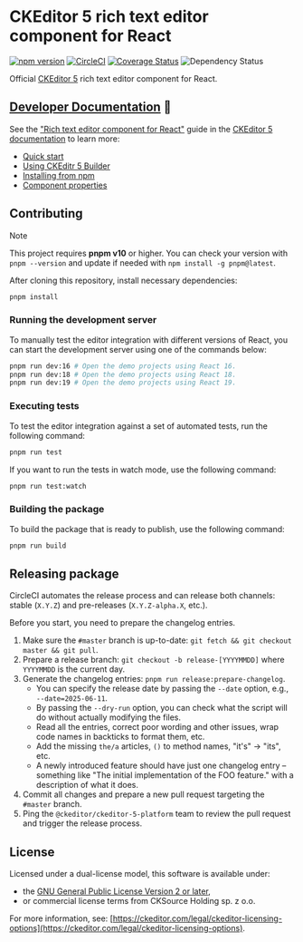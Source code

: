 # CKEditor 5 rich text editor component for React

[![npm version](https://badge.fury.io/js/%40ckeditor%2Fckeditor5-react.svg)](https://www.npmjs.com/package/@ckeditor/ckeditor5-react)
[![CircleCI](https://circleci.com/gh/ckeditor/ckeditor5-react.svg?style=shield)](https://app.circleci.com/pipelines/github/ckeditor/ckeditor5-react?branch=master)
[![Coverage Status](https://coveralls.io/repos/github/ckeditor/ckeditor5-react/badge.svg?branch=master)](https://coveralls.io/github/ckeditor/ckeditor5-react?branch=master)
![Dependency Status](https://img.shields.io/librariesio/release/npm/@ckeditor/ckeditor5-react)

Official [CKEditor 5](https://ckeditor.com/ckeditor-5/) rich text editor component for React.

## [Developer Documentation](https://ckeditor.com/docs/ckeditor5/latest/builds/guides/integration/frameworks/react.html) 📖

See the ["Rich text editor component for React"](https://ckeditor.com/docs/ckeditor5/latest/getting-started/installation/react/react.html) guide in the [CKEditor 5 documentation](https://ckeditor.com/docs/ckeditor5/latest) to learn more:

* [Quick start](https://ckeditor.com/docs/ckeditor5/latest/getting-started/installation/react/react.html#quick-start)
* [Using CKEditr 5 Builder](https://ckeditor.com/docs/ckeditor5/latest/getting-started/installation/react/react.html#using-ckeditor-5-builder)
* [Installing from npm](https://ckeditor.com/docs/ckeditor5/latest/getting-started/installation/react/react.html#installing-from-npm)
* [Component properties](https://ckeditor.com/docs/ckeditor5/latest/getting-started/installation/react/react.html#component-properties)

## Contributing

> [!NOTE]
> This project requires **pnpm v10** or higher. You can check your version with `pnpm --version` and update if needed with `npm install -g pnpm@latest`.

After cloning this repository, install necessary dependencies:

```bash
pnpm install
```

### Running the development server

To manually test the editor integration with different versions of React, you can start the development server using one of the commands below:

```bash
pnpm run dev:16 # Open the demo projects using React 16.
pnpm run dev:18 # Open the demo projects using React 18.
pnpm run dev:19 # Open the demo projects using React 19.
```

### Executing tests

To test the editor integration against a set of automated tests, run the following command:

```bash
pnpm run test
```

If you want to run the tests in watch mode, use the following command:

```bash
pnpm run test:watch
```

### Building the package

To build the package that is ready to publish, use the following command:

```bash
pnpm run build
```

## Releasing package

CircleCI automates the release process and can release both channels: stable (`X.Y.Z`) and pre-releases (`X.Y.Z-alpha.X`, etc.).

Before you start, you need to prepare the changelog entries.

1. Make sure the `#master` branch is up-to-date: `git fetch && git checkout master && git pull`.
1. Prepare a release branch: `git checkout -b release-[YYYYMMDD]` where `YYYYMMDD` is the current day.
1. Generate the changelog entries: `pnpm run release:prepare-changelog`.
	* You can specify the release date by passing the `--date` option, e.g., `--date=2025-06-11`.
	* By passing the `--dry-run` option, you can check what the script will do without actually modifying the files.
	* Read all the entries, correct poor wording and other issues, wrap code names in backticks to format them, etc.
	* Add the missing `the/a` articles, `()` to method names, "it's" -> "its", etc.
	* A newly introduced feature should have just one changelog entry – something like "The initial implementation of the FOO feature." with a description of what it does.
1. Commit all changes and prepare a new pull request targeting the `#master` branch.
1. Ping the `@ckeditor/ckeditor-5-platform` team to review the pull request and trigger the release process.

## License

Licensed under a dual-license model, this software is available under:

* the [GNU General Public License Version 2 or later](http://www.gnu.org/licenses/gpl.html),
* or commercial license terms from CKSource Holding sp. z o.o.

For more information, see: [https://ckeditor.com/legal/ckeditor-licensing-options](https://ckeditor.com/legal/ckeditor-licensing-options).

